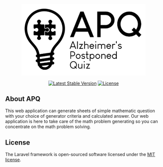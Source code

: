 <p align="center"><img src="https://raw.githubusercontent.com/pitinata/APQ/main/public/image/logo.png" width="400"></p>

<p align="center">
<a href="https://packagist.org/packages/laravel/framework"><img src="https://img.shields.io/packagist/v/laravel/framework" alt="Latest Stable Version"></a>
<a href="https://packagist.org/packages/laravel/framework"><img src="https://img.shields.io/packagist/l/laravel/framework" alt="License"></a>
</p>

## About APQ

This web application can generate sheets of simple mathematic question with your choice of generator criteria and calculated answer.
Our web application is here to take care of the math problem generating so you can concentrate on the math problem solving.

## License

The Laravel framework is open-sourced software licensed under the [MIT license](https://opensource.org/licenses/MIT).
